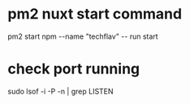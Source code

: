 # pm2 nuxt start command

pm2 start npm --name "techflav" -- run start


# check port running
sudo lsof -i -P -n | grep LISTEN
